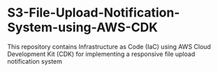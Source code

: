 # S3-File-Upload-Notification-System-using-AWS-CDK
This repository contains Infrastructure as Code (IaC) using AWS Cloud Development Kit (CDK) for implementing a responsive file upload notification system
